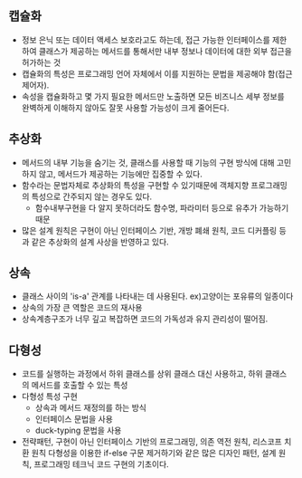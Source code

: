 ## 캡슐화
- 정보 은닉 또는 데이터 액세스 보호라고도 하는데, 접근 가능한 인터페이스를 제한하여 클래스가 제공하는 메서드를 통해서만 내부 정보나 데이터에 대한 외부 접근을 허가하는 것
- 캡슐화의 특성은 프로그래밍 언어 자체에서 이를 지원하는 문법을 제공해야 함(접근 제어자).
- 속성을 캡슐화하고 몇 가지 필요한 메서드만 노출하면 모든 비즈니스 세부 정보를 완벽하게 이해하지 않아도 잘못 사용할 가능성이 크게 줄어든다.

## 추상화
- 메서드의 내부 기능을 숨기는 것, 클래스를 사용할 때 기능의 구현 방식에 대해 고민하지 않고, 메서드가 제공하는 기능에만 집중할 수 있다.
- 함수라는 문법자체로 추상화의 특성을 구현할 수 있기때문에 객체지향 프로그래밍의 특성으로 간주되지 않는 경우도 있다.
  - 함수내부구현을 다 알지 못하더라도 함수명, 파라미터 등으로 유추가 가능하기 때문
- 많은 설계 원칙은 구현이 아닌 인터페이스 기반, 개방 폐쇄 원칙, 코드 디커플링 등과 같은 추상화의 설계 사상을 반영하고 있다.

## 상속
- 클래스 사이의 'is-a' 관계를 나타내는 데 사용된다. ex)고양이는 포유류의 일종이다
- 상속의 가장 큰 역할은 코드의 재사용
- 상속계층구조가 너무 깊고 복잡하면 코드의 가독성과 유지 관리성이 떨어짐.

## 다형성
- 코드를 실행하는 과정에서 하위 클래스를 상위 클래스 대신 사용하고, 하위 클래스의 메서드를 호출할 수 있는 특성
- 다형성 특성 구현
  - 상속과 메서드 재정의를 하는 방식
  - 인터페이스 문법을 사용
  - duck-typing 문법을 사용
- 전략패턴, 구현이 아닌 인터페이스 기반의 프로그래밍, 의존 역전 원칙, 리스코프 치환 원칙 다형성을 이용한 if-else 구문 제거하기와 같은 많은 디자인 패턴, 설계 원칙, 프로그래밍 테크닉 코드 구현의 기초이다.
